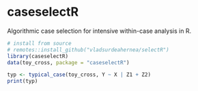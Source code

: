 # caseselectR

Algorithmic case selection for intensive within-case analysis in R.

```r
# install from source
# remotes::install_github("vladsurdeahernea/selectR")
library(caseselectR)
data(toy_cross, package = "caseselectR")

typ <- typical_case(toy_cross, Y ~ X | Z1 + Z2)
print(typ)
